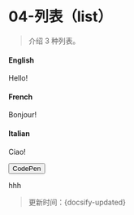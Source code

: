 # 04-列表（list）

> 介绍 3 种列表。

<!-- tabs:start -->

#### **English**

Hello!

#### **French**

Bonjour!

#### **Italian**

Ciao!

<!-- tabs:end -->

<button class="docsify-tabs__tab docsify-tabs__tab--active" data-tab="codepen">CodePen</button>
<div class="docsify-tabs__content" data-tab-content="codepen">
  hhh
</div>




> 更新时间：{docsify-updated}